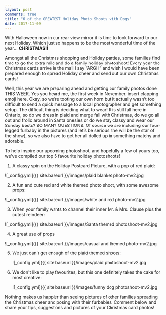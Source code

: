 ```yaml
---
layout: post
comments: true
title: "6 of the GREATEST Holiday Photo Shoots with Dogs"
date: 2017-11-09
---
```



With Halloween now in our rear view mirror it is time to look forward to our next Holiday. Which just so happens to be the
most wonderful time of the year... **CHRISTMAS!!**

Amongst all the Christmas shopping and Holiday parties, some families find time to go the extra mile and do a family holiday
photoshoot! Every year the Christmas cards arrive in the mail I say “ARGH” and wish I would have been prepared enough to
spread Holiday cheer and send out our own Christmas cards!

Well, this year we are preparing ahead and getting our family photos done THIS WEEK. Yes you heard me, the first week in
November. insert clapping emoji here. Okay, so we're tooting our own horn but it actually wasn’t too difficult to send a quick
message to a local photographer and get something setup. The difficult thing is deciding what to wear! It is still fall here
in Ontario, so do we dress in plaid and merge fall with Christmas, do we go all out and frolic around in Santa onesies or do
we stay classy and wear our Sunday bests? SO MANY QUESTIONS. Of course we are including our four-legged furbaby in the
pictures (and let’s be serious she will be the star of the show), so we also have to get her all dolled up in something matchy
and adorable. 

To help inspire our upcoming photoshoot, and hopefully a few of yours too, we’ve compiled our top 6 favourite holiday
photoshoots!

1. A classy spin on the Holiday Postcard Picture, with a pop of red plaid: 

  ![_config.yml]({{ site.baseurl }}/images/plaid blanket photo-mv2.jpg


2. A fun and cute red and white themed photo shoot, with some awesome props:  

  ![_config.yml]({{ site.baseurl }}/images/white and red photo-mv2.jpg

3. When your family wants to channel their inner Mr. & Mrs. Clause plus the cutest reindeer: 

  ![_config.yml]({{ site.baseurl }}/images/Santa themed photoshoot-mv2.jpg

4. A great use of props: 

  ![_config.yml]({{ site.baseurl }}/images/casual and themed photo-mv2.jpg

5. We just can't get enough of the plaid themed shoots:
   
   ![_config.yml]({{ site.baseurl }}/images/plaid photoshoot-mv2.jpg
  
6. We don't like to play favourites, but this one definitely takes the cake for most creative:

   ![_config.yml]({{ site.baseurl }}/images/funny dog photoshoot-mv2.jpg

Nothing makes us happier than seeing pictures of other families spreading the Christmas cheer and posing with their furbabies.
Comment below and share your tips, suggestions and pictures of your Christmas card photos!





